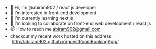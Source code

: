 - 👋 Hi, I’m @abiram902 / react js developer
- 👀 I’m interested in front-end development
- 🌱 I’m currently learning next js
- 💞️ I’m looking to collaborate on front-end web development / react js 
- 📫 How to reach me abiram902@gmail.com
- checkout my recent work hosted on this address 'http://abiram902.github.io/guestRoomBookingApp/'

<!---
abiram902/abiram902 is a ✨ special ✨ repository because its `README.md` (this file) appears on your GitHub profile.
You can click the Preview link to take a look at your changes.
--->
